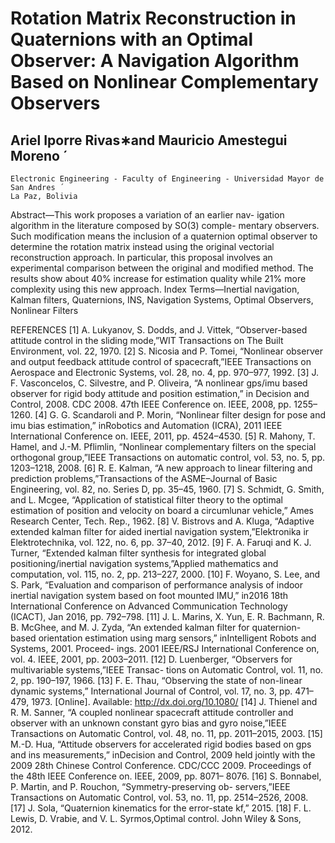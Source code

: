 # Rotation Matrix Reconstruction in Quaternions with an Optimal Observer: A Navigation Algorithm Based on Nonlinear Complementary Observers

## Ariel Iporre Rivas∗and Mauricio Amestegui Moreno ́ 

```
Electronic Engineering - Faculty of Engineering - Universidad Mayor de San Andres ́
La Paz, Bolivia
```
Abstract—This work proposes a variation of an earlier nav-
igation algorithm in the literature composed by SO(3) comple-
mentary observers. Such modification means the inclusion of a
quaternion optimal observer to determine the rotation matrix
instead using the original vectorial reconstruction approach. In
particular, this proposal involves an experimental comparison
between the original and modified method. The results show
about 40% increase for estimation quality while 21% more
complexity using this new approach.
Index Terms—Inertial navigation, Kalman filters, Quaternions,
INS, Navigation Systems, Optimal Observers, Nonlinear Filters

REFERENCES
[1] A. Lukyanov, S. Dodds, and J. Vittek, “Observer-based attitude control
in the sliding mode,”WIT Transactions on The Built Environment,
vol. 22, 1970.
[2] S. Nicosia and P. Tomei, “Nonlinear observer and output feedback
attitude control of spacecraft,”IEEE Transactions on Aerospace and
Electronic Systems, vol. 28, no. 4, pp. 970–977, 1992.
[3] J. F. Vasconcelos, C. Silvestre, and P. Oliveira, “A nonlinear gps/imu
based observer for rigid body attitude and position estimation,” in
Decision and Control, 2008. CDC 2008. 47th IEEE Conference on.
IEEE, 2008, pp. 1255–1260.
[4] G. G. Scandaroli and P. Morin, “Nonlinear filter design for pose and
imu bias estimation,” inRobotics and Automation (ICRA), 2011 IEEE
International Conference on. IEEE, 2011, pp. 4524–4530.
[5] R. Mahony, T. Hamel, and J.-M. Pflimlin, “Nonlinear complementary
filters on the special orthogonal group,”IEEE Transactions on automatic
control, vol. 53, no. 5, pp. 1203–1218, 2008.
[6] R. E. Kalman, “A new approach to linear filtering and prediction
problems,”Transactions of the ASME–Journal of Basic Engineering,
vol. 82, no. Series D, pp. 35–45, 1960.
[7] S. Schmidt, G. Smith, and L. Mcgee, “Application of statistical filter
theory to the optimal estimation of position and velocity on board a
circumlunar vehicle,” Ames Research Center, Tech. Rep., 1962.
[8] V. Bistrovs and A. Kluga, “Adaptive extended kalman filter for aided
inertial navigation system,”Elektronika ir Elektrotechnika, vol. 122,
no. 6, pp. 37–40, 2012.
[9] F. A. Faruqi and K. J. Turner, “Extended kalman filter synthesis
for integrated global positioning/inertial navigation systems,”Applied
mathematics and computation, vol. 115, no. 2, pp. 213–227, 2000.
[10] F. Woyano, S. Lee, and S. Park, “Evaluation and comparison of
performance analysis of indoor inertial navigation system based on foot
mounted IMU,” in2016 18th International Conference on Advanced
Communication Technology (ICACT), Jan 2016, pp. 792–798.
[11] J. L. Marins, X. Yun, E. R. Bachmann, R. B. McGhee, and M. J. Zyda,
“An extended kalman filter for quaternion-based orientation estimation
using marg sensors,” inIntelligent Robots and Systems, 2001. Proceed-
ings. 2001 IEEE/RSJ International Conference on, vol. 4. IEEE, 2001,
pp. 2003–2011.
[12] D. Luenberger, “Observers for multivariable systems,”IEEE Transac-
tions on Automatic Control, vol. 11, no. 2, pp. 190–197, 1966.
[13] F. E. Thau, “Observing the state of non-linear dynamic systems,”
International Journal of Control, vol. 17, no. 3, pp. 471–479, 1973.
[Online]. Available: http://dx.doi.org/10.1080/
[14] J. Thienel and R. M. Sanner, “A coupled nonlinear spacecraft attitude
controller and observer with an unknown constant gyro bias and gyro
noise,”IEEE Transactions on Automatic Control, vol. 48, no. 11, pp.
2011–2015, 2003.
[15] M.-D. Hua, “Attitude observers for accelerated rigid bodies based on
gps and ins measurements,” inDecision and Control, 2009 held jointly
with the 2009 28th Chinese Control Conference. CDC/CCC 2009.
Proceedings of the 48th IEEE Conference on. IEEE, 2009, pp. 8071–
8076.
[16] S. Bonnabel, P. Martin, and P. Rouchon, “Symmetry-preserving ob-
servers,”IEEE Transactions on Automatic Control, vol. 53, no. 11, pp.
2514–2526, 2008.
[17] J. Sola, “Quaternion kinematics for the error-state kf,” 2015.
[18] F. L. Lewis, D. Vrabie, and V. L. Syrmos,Optimal control. John Wiley
& Sons, 2012.
